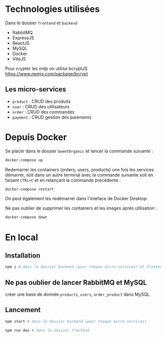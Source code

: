 Technologies utilisées
================
Dans le dossier `frontend` et `backend`
- RabbitMQ
- ExpressJS
- ReactJS
- MySQL
- Docker
- ViteJS

Pour crypter les mdp on utilise bcryptJS
https://www.npmjs.com/package/bcrypt

## Les micro-services

- `product` : CRUD des produits
- `user` : CRUD des utilisateurs
- `order` : CRUD des commandes
- `payment` : CRUD gestion des paiements

# Depuis Docker

Se placer dans le dossier `SweetOrganic` et lancer la commande suivante :

```bash
docker-compose up
```
Redemarrer les containers (orders, users, products) une fois les services démarrer, soit dans un autre terminal avec la commande suivante soit en faisant `CTRL+C` et en relançant la commande précédente :

```bash
docker-compose restart
```
On peut également les redémarrer dans l'inteface de Docker Desktop.

Ne pas oublier de supprimer les containers et les images après utilisation :

```bash
docker-compose down
```

# En local

## Installation
```bash
npm i # dans le dossier backend (pour chaque micro-services) et frontend
```
## Ne pas oublier de lancer RabbitMQ et MySQL

créer une base de donnée `products`, `users`, `order_product` dans MySQL

## Lancement
```bash
npm start # dans le dossier backend (pour chaque micro-services)
```
```bash
npm run dev # dans le dossier frontend
```

